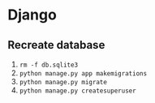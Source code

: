 # Django

## Recreate database

1. `rm -f db.sqlite3`
1. `python manage.py app makemigrations`
1. `python manage.py migrate`
1. `python manage.py createsuperuser`

